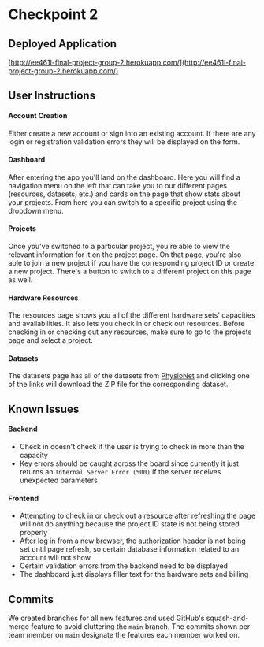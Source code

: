 # Checkpoint 2

## Deployed Application
[http://ee461l-final-project-group-2.herokuapp.com/](http://ee461l-final-project-group-2.herokuapp.com/)

## User Instructions

#### Account Creation
Either create a new account or sign into an existing account. If there are any login or registration validation errors they will be displayed on the form.

#### Dashboard
After entering the app you'll land on the dashboard. Here you will find a navigation menu on the left that can take you to our different pages (resources, datasets, etc.) and cards on the page that show stats about your projects. From here you can switch to a specific project using the dropdown menu.

#### Projects
Once you've switched to a particular project, you're able to view the relevant information for it on the project page. On that page, you're also able to join a new project if you have the corresponding project ID or create a new project. There's a button to switch to a different project on this page as well.

#### Hardware Resources
The resources page shows you all of the different hardware sets' capacities and availabilities. It also lets you check in or check out resources. Before checking in or checking out any resources, make sure to go to the projects page and select a project.

#### Datasets
The datasets page has all of the datasets from [PhysioNet](https://physionet.org/) and clicking one of the links will download the ZIP file for the corresponding dataset.

## Known Issues

#### Backend
- Check in doesn't check if the user is trying to check in more than the capacity
- Key errors should be caught across the board since currently it just returns an `Internal Server Error (500)` if the server receives unexpected parameters

#### Frontend
- Attempting to check in or check out a resource after refreshing the page will not do anything because the project ID state is not being stored properly
- After log in from a new browser, the authorization header is not being set until page refresh, so certain database information related to an account will not show
- Certain validation errors from the backend need to be displayed
- The dashboard just displays filler text for the hardware sets and billing

## Commits
We created branches for all new features and used GitHub's squash-and-merge feature to avoid cluttering the `main` branch. The commits shown per team member on `main` designate the features each member worked on.